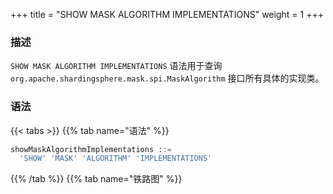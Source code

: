 +++
title = "SHOW MASK ALGORITHM IMPLEMENTATIONS"
weight = 1
+++

### 描述

`SHOW MASK ALGORITHM IMPLEMENTATIONS` 语法用于查询 `org.apache.shardingsphere.mask.spi.MaskAlgorithm` 接口所有具体的实现类。

### 语法

{{< tabs >}}
{{% tab name="语法" %}}
```sql
showMaskAlgorithmImplementations ::=
  'SHOW' 'MASK' 'ALGORITHM' 'IMPLEMENTATIONS'
```
{{% /tab %}}
{{% tab name="铁路图" %}}
<iframe frameborder="0" name="diagram" id="diagram" width="100%" height="100%"></iframe>
{{% /tab %}}
{{< /tabs >}}

### 返回值说明

| 列    | 说明      |
|------|---------|
| name | 实现类名称   |
| type | 类型      |
| class_path | 实现类完整路径 |

### 示例

- 查询 `org.apache.shardingsphere.mask.spi.MaskAlgorithm` 接口的所有实现类

```sql
SHOW MASK ALGORITHM IMPLEMENTATIONS
```

```sql
SHOW MASK ALGORITHM IMPLEMENTATIONS;
+------------------------------------+------------------------------+-------------------------------------------------------------------------------------+
| name                               | type                         | class_path                                                                          |
+------------------------------------+------------------------------+-------------------------------------------------------------------------------------+
| MD5MaskAlgorithm                   | MD5                          | org.apache.shardingsphere.mask.algorithm.hash.MD5MaskAlgorithm                      |
| KeepFirstNLastMMaskAlgorithm       | KEEP_FIRST_N_LAST_M          | org.apache.shardingsphere.mask.algorithm.cover.KeepFirstNLastMMaskAlgorithm         |
| KeepFromXToYMaskAlgorithm          | KEEP_FROM_X_TO_Y             | org.apache.shardingsphere.mask.algorithm.cover.KeepFromXToYMaskAlgorithm            |
| MaskAfterSpecialCharsAlgorithm     | MASK_AFTER_SPECIAL_CHARS     | org.apache.shardingsphere.mask.algorithm.cover.MaskAfterSpecialCharsAlgorithm       |
| MaskBeforeSpecialCharsAlgorithm    | MASK_BEFORE_SPECIAL_CHARS    | org.apache.shardingsphere.mask.algorithm.cover.MaskBeforeSpecialCharsAlgorithm      |
| MaskFirstNLastMMaskAlgorithm       | MASK_FIRST_N_LAST_M          | org.apache.shardingsphere.mask.algorithm.cover.MaskFirstNLastMMaskAlgorithm         |
| MaskFromXToYMaskAlgorithm          | MASK_FROM_X_TO_Y             | org.apache.shardingsphere.mask.algorithm.cover.MaskFromXToYMaskAlgorithm            |
| GenericTableRandomReplaceAlgorithm | GENERIC_TABLE_RANDOM_REPLACE | org.apache.shardingsphere.mask.algorithm.replace.GenericTableRandomReplaceAlgorithm |
+------------------------------------+------------------------------+-------------------------------------------------------------------------------------+
8 rows in set (0.13 sec)
```

### 保留字

`SHOW`、`MASK`、`ALGORITHM`、`IMPLEMENTATIONS`

### 相关链接

- [保留字](/cn/user-manual/shardingsphere-proxy/distsql/syntax/reserved-word/)